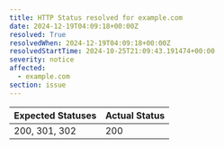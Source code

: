 ```yaml
---
title: HTTP Status resolved for example.com
date: 2024-12-19T04:09:18+00:00Z
resolved: True
resolvedWhen: 2024-12-19T04:09:18+00:00Z
resolvedStartTime: 2024-10-25T21:09:43.191474+00:00
severity: notice
affected:
  - example.com
section: issue
---
```


| Expected Statuses | Actual Status  |
|-------------------|----------------|
| 200, 301, 302 | 200 |
